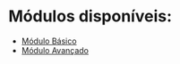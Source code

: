 # Módulos disponíveis:
- [Módulo Básico](https://github.com/LABELO-VSW/Treinamento-VBA/tree/main/M%C3%B3dulo%20B%C3%A1sico)
- [Módulo Avançado](https://github.com/LABELO-VSW/Treinamento-VBA/tree/main/M%C3%B3dulo%20Avan%C3%A7ado)

